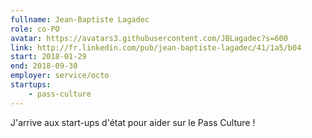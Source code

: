 ```yaml
---
fullname: Jean-Baptiste Lagadec
role: co-PO
avatar: https://avatars3.githubusercontent.com/JBLagadec?s=600
link: http://fr.linkedin.com/pub/jean-baptiste-lagadec/41/1a5/b04
start: 2018-01-29
end: 2018-09-30
employer: service/octo
startups:
    - pass-culture
---
```


J'arrive aux start-ups d'état pour aider sur le Pass Culture ! 
